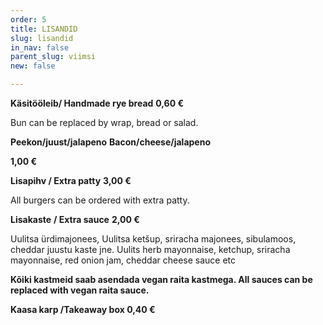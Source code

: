 ```yaml
---
order: 5
title: LISANDID
slug: lisandid
in_nav: false
parent_slug: viimsi
new: false

---
```

**Käsitööleib/ Handmade rye bread** **0,60 €**

Bun can be replaced by wrap, bread or salad.

**Peekon/juust/jalapeno**   **Bacon/cheese/jalapeno**

**1,00 €**

**Lisapihv / Extra patty**  **3,00 €**

All burgers can be ordered with extra patty.

**Lisakaste** **/ Extra sauce** **2,00 €**

<span class="koostis">Uulitsa ürdimajonees, Uulitsa ketšup, sriracha majonees, sibulamoos, cheddar juustu kaste jne. Uulits herb mayonnaise, ketchup, sriracha mayonnaise, red onion jam, cheddar cheese sauce etc

**Kõiki kastmeid saab asendada vegan raita kastmega. All sauces can be replaced with vegan raita sauce.**

**Kaasa karp /Takeaway box  0,40 €**